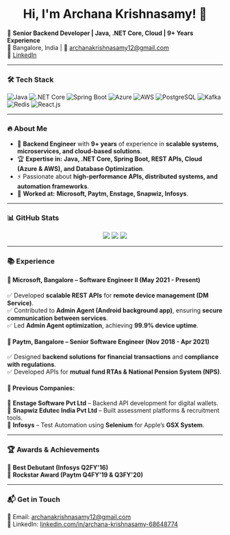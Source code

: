 <h1 align="center"> Hi, I'm Archana Krishnasamy! 👋 </h1>  

🚀 **Senior Backend Developer | Java, .NET Core, Cloud | 9+ Years Experience**  
📍 Bangalore, India | 📩 archanakrishnasamy12@gmail.com  
🔗 [LinkedIn](https://linkedin.com/in/archana-krishnasamy-68648774/)  

---

### 🛠 **Tech Stack**
![Java](https://img.shields.io/badge/Java-ED8B00?style=for-the-badge&logo=java&logoColor=white)
![.NET Core](https://img.shields.io/badge/.NET%20Core-512BD4?style=for-the-badge&logo=dotnet&logoColor=white)
![Spring Boot](https://img.shields.io/badge/Spring%20Boot-6DB33F?style=for-the-badge&logo=springboot&logoColor=white)
![Azure](https://img.shields.io/badge/Azure-0089D6?style=for-the-badge&logo=microsoftazure&logoColor=white)
![AWS](https://img.shields.io/badge/AWS-232F3E?style=for-the-badge&logo=amazonaws&logoColor=white)
![PostgreSQL](https://img.shields.io/badge/PostgreSQL-336791?style=for-the-badge&logo=postgresql&logoColor=white)
![Kafka](https://img.shields.io/badge/Kafka-231F20?style=for-the-badge&logo=apachekafka&logoColor=white)
![Redis](https://img.shields.io/badge/Redis-DC382D?style=for-the-badge&logo=redis&logoColor=white)
![React.js](https://img.shields.io/badge/React.js-61DAFB?style=for-the-badge&logo=react&logoColor=white)

---

### 🔥 **About Me**
- 🎯 **Backend Engineer** with **9+ years** of experience in **scalable systems, microservices, and cloud-based solutions**.
- 🏆 **Expertise in:** **Java, .NET Core, Spring Boot, REST APIs, Cloud (Azure & AWS), and Database Optimization**.
- ⚡ Passionate about **high-performance APIs, distributed systems, and automation frameworks**.
- 🏅 **Worked at:** **Microsoft, Paytm, Enstage, Snapwiz, Infosys**.

---

### 📊 **GitHub Stats**
<p align="center">
  <img src="https://github-readme-stats.vercel.app/api?username=your-github-username&show_icons=true&theme=tokyonight" />
  <img src="https://github-readme-streak-stats.herokuapp.com/?user=your-github-username&theme=tokyonight" />
  <img src="https://github-readme-stats.vercel.app/api/top-langs/?username=your-github-username&layout=compact&theme=tokyonight" />
</p>

---

### 📚 **Experience**
#### **🔹 Microsoft, Bangalore – Software Engineer II (May 2021 - Present)**
✅ Developed **scalable REST APIs** for **remote device management (DM Service)**.  
✅ Contributed to **Admin Agent (Android background app)**, ensuring **secure communication between services**.  
✅ Led **Admin Agent optimization**, achieving **99.9% device uptime**.  

#### **🔹 Paytm, Bangalore – Senior Software Engineer (Nov 2018 - Apr 2021)**
✅ Designed **backend solutions for financial transactions** and **compliance with regulations**.  
✅ Developed APIs for **mutual fund RTAs & National Pension System (NPS)**.  

#### **🔹 Previous Companies:**  
🔸 **Enstage Software Pvt Ltd** – Backend API development for digital wallets.  
🔸 **Snapwiz Edutec India Pvt Ltd** – Built assessment platforms & recruitment tools.  
🔸 **Infosys** – Test Automation using **Selenium** for Apple’s **GSX System**.  

---

### 🏆 **Awards & Achievements**
🏅 **Best Debutant (Infosys Q2FY'16)**  
🏅 **Rockstar Award (Paytm Q4FY'19 & Q3FY'20)**  

---

### 📬 **Get in Touch**
📩 Email: [archanakrishnasamy12@gmail.com](mailto:archanakrishnasamy12@gmail.com)  
🔗 LinkedIn: [linkedin.com/in/archana-krishnasamy-68648774](https://linkedin.com/in/archana-krishnasamy-68648774/)  


<!-- ## Hi there, I'm Archana! 👋

💻 **Software Engineer @Microsoft** | 🔥 **Backend Developer (Java, .NET Core, System Design)**  
🌎 **Open to roles in Backend, Distributed Systems, Cloud, and AI**  

## 🚀 Tech Stack
🔹 Java, .NET Core, C#  
🔹 PostgreSQL, CosmosDB, Redis  
🔹 Azure, AWS, Kubernetes  
🔹 Microservices, System Design  


## 📫 Contact Me
📩 Email: [archanakrishnasamy92@gmail.com](mailto:archanakrishnasamy92@gmail.com)  
🔗 LinkedIn: [linkedin.com/in/archana-krishnasamy-68648774](https://www.linkedin.com/in/archana-krishnasamy-68648774/)  -->


<!--
**ArchanaKrishnasamy/ArchanaKrishnasamy** is a ✨ _special_ ✨ repository because its `README.md` (this file) appears on your GitHub profile.

# Hi there, I'm Aswathy! 👋

💻 **Software Engineer @Microsoft** | 🔥 **Backend Developer (Java, .NET Core, System Design)**  
🌎 **Open to roles in Backend, Distributed Systems, Cloud, and AI**  

Here are some ideas to get you started:

- 🔭 I’m currently working on ...
- 🌱 I’m currently learning ...
- 👯 I’m looking to collaborate on ...
- 🤔 I’m looking for help with ...
- 💬 Ask me about ...
- 📫 How to reach me: ...
- 😄 Pronouns: ...
- ⚡ Fun fact: ...
-->
